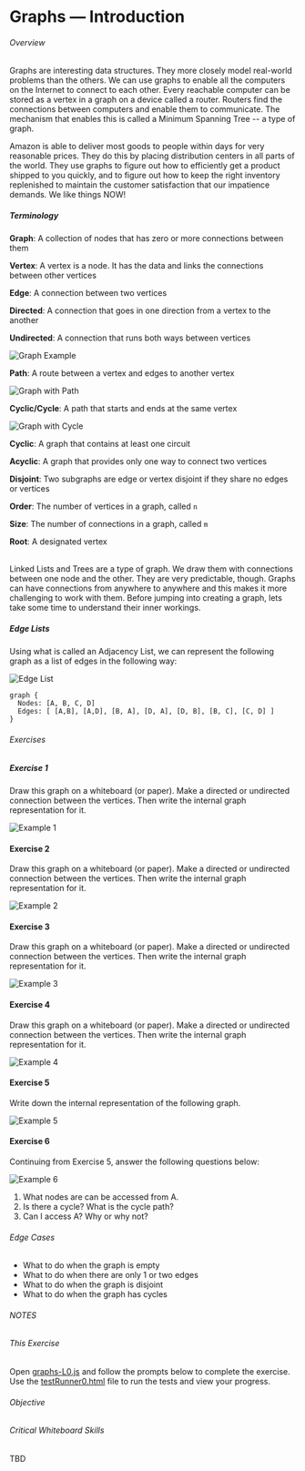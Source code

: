 ﻿# Graphs &mdash; Introduction


###### Overview

Graphs are interesting data structures.  They more closely model real-world problems than the others.  We can use
 graphs to enable all the computers on the Internet to connect to each other.  Every reachable computer can be stored
 as a vertex in a graph on a device called a router.  Routers find the connections between computers and enable them
 to communicate.  The mechanism that enables this is called a Minimum Spanning Tree -- a type of graph.

Amazon is able to deliver most goods to people within days for very reasonable prices.  They do this by placing 
 distribution centers in all parts of the world.  They use graphs to figure out how to efficiently get a product
 shipped to you quickly, and to figure out how to keep the right inventory replenished to maintain the customer
 satisfaction that our impatience demands.  We like things NOW!


##### Terminology

 **Graph**: A collection of nodes that has zero or more connections between them
 
 **Vertex**: A vertex is a node.  It has the data and links the connections between other vertices
 
 **Edge**: A connection between two vertices
 
 **Directed**: A connection that goes in one direction from a vertex to the another
 
 **Undirected**: A connection that runs both ways between vertices

 ![Graph Example](assets/graph2.png)

 
 **Path**: A route between a vertex and edges to another vertex

 ![Graph with Path](assets/graph3.png)
 
 
 **Cyclic/Cycle**: A path that starts and ends at the same vertex
 
 ![Graph with Cycle](assets/graph4.png)
 
 
 **Cyclic**: A graph that contains at least one circuit
 
 **Acyclic**: A graph that provides only one way to connect two vertices
 
 **Disjoint**: Two subgraphs are edge or vertex disjoint if they share no edges or vertices
 
 **Order**: The number of vertices in a graph, called `n`
 
 **Size**: The number of connections in a graph, called `m`
 
 **Root**: A designated vertex
 
 
<br />
Linked Lists and Trees are a type of graph.  We draw them with connections between one node and the other.  They
 are very predictable, though.  Graphs can have connections from anywhere to anywhere and this makes it more challenging
 to work with them.  Before jumping into creating a graph, lets take some time to understand their inner workings.
 
 
##### Edge Lists

Using what is called an Adjacency List, we can represent the following graph as a list of edges in the following
 way:
 
![Edge List](assets/graph1.png)

```
graph {
  Nodes: [A, B, C, D]
  Edges: [ [A,B], [A,D], [B, A], [D, A], [D, B], [B, C], [C, D] ]
}
```


###### Exercises


##### Exercise 1

Draw this graph on a whiteboard (or paper).  Make a directed or undirected connection between the vertices.  Then
 write the internal graph representation for it.
 
 ![Example 1](assets/graph_ex1.png)


#### Exercise 2

Draw this graph on a whiteboard (or paper).  Make a directed or undirected connection between the vertices.  Then
 write the internal graph representation for it.
 
 ![Example 2](assets/graph_ex2.png)


#### Exercise 3

Draw this graph on a whiteboard (or paper).  Make a directed or undirected connection between the vertices.  Then
 write the internal graph representation for it.
 
 ![Example 3](assets/graph_ex3.png) 


#### Exercise 4

Draw this graph on a whiteboard (or paper).  Make a directed or undirected connection between the vertices.  Then
 write the internal graph representation for it.
 
 ![Example 4](assets/graph_ex4.png)


#### Exercise 5

Write down the internal representation of the following graph.
 
 ![Example 5](assets/graph_ex5.png)


#### Exercise 6

Continuing from Exercise 5, answer the following questions below:
 
 ![Example 6](assets/graph_ex6.png)
 
 
 1. What nodes are can be accessed from A.
 2. Is there a cycle?  What is the cycle path?
 3. Can I access A?  Why or why not?
 

###### Edge Cases

 * What to do when the graph is empty
 * What to do when there are only 1 or two edges
 * What to do when the graph is disjoint
 * What to do when the graph has cycles
 

###### NOTES

    

###### This Exercise


Open [graphs-L0.js](ES6/src/graphs-L0.js) and follow the prompts below to complete the exercise.  Use 
 the [testRunner0.html](ES6/testRunner0.html) file to run the tests and view your progress.


###### Objective



###### Critical Whiteboard Skills

  TBD